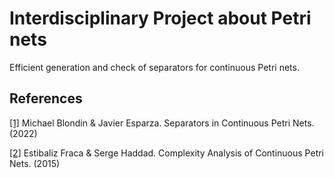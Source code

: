 # Interdisciplinary Project about Petri nets
Efficient generation and check of separators for continuous Petri nets.

## References
<a id="1" href="https://info.usherbrooke.ca/mblondin/papers/BE22.pdf">[1]</a> 
Michael Blondin & Javier Esparza. Separators in Continuous Petri Nets. (2022)

<a id="2" href="https://doi.org/10.3233/FI-2015-1168">[2]</a> 
Estibaliz Fraca & Serge Haddad. Complexity Analysis of Continuous Petri Nets. (2015)